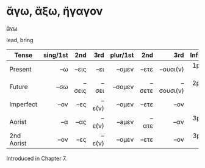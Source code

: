 # ἄγω, ἄξω, ἤγαγον

[ἄγω](https://en.wiktionary.org/wiki/ἄγω)

lead, bring

| Tense      | sing/1st |   2nd |   3rd | plur/1st |   2nd |       3rd | Infinitive |
|------------|---------:|------:|------:|---------:|------:|----------:|:----------:|
| Present    |       –ω |  –εις |   –ει |    –ομεν |  –ετε |  –ουσι(ν) | 1pp + –ειν |
| Future     |      –σω | –σεις |  –σει |   –σομεν | –σετε | –σουσι(ν) | 2pp + –ειν |
| Imperfect  |      –ον |   –ες | –ε(ν) |    –ομεν |  –ετε |       –ον |     -      |
| Aorist     |       –α |   –ας | –ε(ν) |    –aμεν |  –ατε |       –αν |  3pp +-αἰ  |
| 2nd Aorist |      –ον |   –ες | –ε(ν) |    –ομεν |  –ετε |       –ον |  3pp +-αἰ  |


Introduced in Chapter 7.

